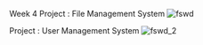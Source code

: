 Week 4 Project : File Management System
![fswd](https://github.com/user-attachments/assets/9d4edcff-ddbb-4520-891f-c564facc2b94)

Project : User Management System
![fswd_2](https://github.com/user-attachments/assets/f230c8ca-eec7-4992-83e5-24b84cf416b4)
